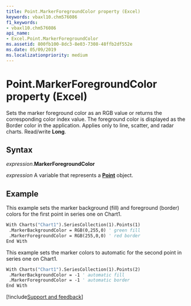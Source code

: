```yaml
---
title: Point.MarkerForegroundColor property (Excel)
keywords: vbaxl10.chm576086
f1_keywords:
- vbaxl10.chm576086
api_name:
- Excel.Point.MarkerForegroundColor
ms.assetid: 800fb100-8dc3-8e03-7308-48ffb2df552e
ms.date: 05/09/2019
ms.localizationpriority: medium
---
```



# Point.MarkerForegroundColor property (Excel)

Sets the marker foreground color as an RGB value or returns the corresponding color index value. The foreground color is displayed as the Border color in the application. Applies only to line, scatter, and radar charts. Read/write **Long**.


## Syntax

_expression_.**MarkerForegroundColor**

_expression_ A variable that represents a **[Point](Excel.Point(object).md)** object.


## Example

This example sets the marker background (fill) and foreground (border) colors for the first point in series one on Chart1.

```vb
With Charts("Chart1").SeriesCollection(1).Points(1) 
 .MarkerBackgroundColor = RGB(0,255,0) ' green fill
 .MarkerForegroundColor = RGB(255,0,0) ' red border
End With
```

This example sets the marker colors to automatic for the second point in series one on Chart1.

```vb
With Charts("Chart1").SeriesCollection(1).Points(2) 
 .MarkerBackgroundColor = -1 ' automatic fill
 .MarkerForegroundColor = -1 ' automatic border
End With
```



[!include[Support and feedback](~/includes/feedback-boilerplate.md)]
